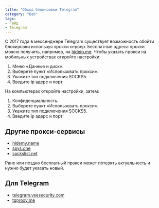 ```yaml
---
title: "Обход блокировки Telegram"
category: "Веб"
tags:
- Гайд
- Telegram
---
```


С 2017 года в мессенджере Telegram существует возможность обойти блокировки используя прокси сервер. Бесплатные адреса прокси можно получить, например, на [hideip.me][1]. Чтобы указать прокси на мобильных устройствах откройте настройки:

1. Меню «Данные и диск».
2. Выберете пункт «Использовать прокси».
3. Укажите тип подключения SOCKS5.
4. Введите ip адерс и порт.

На компьютерах откройте настройки, затем:

1. Конфиденциальность.
2. Выберете пункт «Использовать прокси».
3. Укажите тип подключения SOCKS5.
4. Введите ip адерс и порт.

<!-- more -->

## Другие прокси-сервисы

- [hidemy.name][2]
- [spys.one][3]
- [sockslist.net][4]

Рано или поздно бесплатный прокси может потерять актуальность и нужно будет указать новый.

## Для Telegram

- [telegram.veesecurity.com][5]
- [tgproxy.me][6]


[1]:	https://hideip.me/en/proxy/socks5list
[2]:    https://hidemy.name/ru/proxy-list/?type=5#list 
[3]:    http://spys.one/proxys/
[4]:    https://sockslist.net/
[5]:    https://telegram.veesecurity.com/
[6]:    http://tgproxy.me/